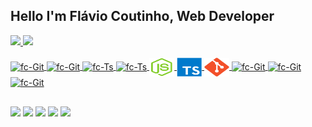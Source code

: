 ## Hello I'm Flávio Coutinho, Web Developer

<div>
  <a href="https://github.com/Flavio-coutinho">
  <img height="180em" src="https://github-readme-stats.vercel.app/api?username=Flavio-coutinho&show_icons=true&theme=dracula&include_all_commits=true&count_private=true"/>
  <img height="180em" src="https://github-readme-stats.vercel.app/api/top-langs/?username=Flavio-coutinho&layout=compact&langs_count=7&theme=dracula"/>
</div>
<div style="display: inline_block"><br>
  <img align="center" alt="fc-Git" height="30" width="40" src="https://cdn.jsdelivr.net/gh/devicons/devicon/icons/dotnetcore/dotnetcore-original.svg" />
  <img align="center" alt="fc-Git" height="30" width="40" src="https://cdn.jsdelivr.net/gh/devicons/devicon/icons/csharp/csharp-original.svg" />
  <img align="center" alt="fc-Ts" height="30" width="40" src="https://cdn.jsdelivr.net/gh/devicons/devicon/icons/azure/azure-original.svg" />
   <img align="center" alt="fc-Ts" height="30" width="40" src="https://cdn.jsdelivr.net/gh/devicons/devicon/icons/angularjs/angularjs-original.svg" />
  <img align="center" alt="fc-Nodejs" height="30" width="40" src="https://raw.githubusercontent.com/devicons/devicon/master/icons/nodejs/nodejs-original.svg">
  <img align="center" alt="fc-Ts" height="30" width="40" src="https://raw.githubusercontent.com/devicons/devicon/master/icons/typescript/typescript-plain.svg">
  <img align="center" alt="fc-Git" height="30" width="40" src="https://raw.githubusercontent.com/devicons/devicon/master/icons/git/git-original.svg">
  <img align="center" alt="fc-Git" height="30" width="40" src="https://cdn.jsdelivr.net/gh/devicons/devicon/icons/docker/docker-original.svg" />
  <img align="center" alt="fc-Git" height="30" width="40" src="https://cdn.jsdelivr.net/gh/devicons/devicon/icons/graphql/graphql-plain.svg" />
  <img  align="center" alt="fc-Git" height="30" width="40" src="https://cdn.jsdelivr.net/gh/devicons/devicon/icons/kubernetes/kubernetes-plain.svg" />
          
          
          
          
  
  
</div>
  
  ##
 
<div> 

  <a href="https://instagram.com/coutinho_dv/" target="_blank"><img src="https://img.shields.io/badge/-Instagram-%23E4405F?style=for-the-badge&logo=instagram&logoColor=white" target="_blank"></a>
 	<a href="https://twitter.com/Flavio_Hn" target="_blank"><img src="https://img.shields.io/badge/Twitter-1DA1F2?style=for-the-badge&logo=twitter&logoColor=white" target="_blank"></a>
 <a href="https://dev.to/flaviocoutinho" target="_blank"><img src="https://img.shields.io/badge/dev.to-0A0A0A?style=for-the-badge&logo=dev.to&logoColor=white" target="_blank"></a> 
  <a href = "mailto:coutinhoflavio20@gmail.com"><img src="https://img.shields.io/badge/Gmail-D14836?style=for-the-badge&logo=gmail&logoColor=white" target="_blank"></a>
  <a href="https://www.linkedin.com/in/fl%C3%A1vio-coutinho-76b7361a9/" target="_blank"><img src="https://img.shields.io/badge/-LinkedIn-%230077B5?style=for-the-badge&logo=linkedin&logoColor=white" target="_blank"></a> 
 
 
</div>
